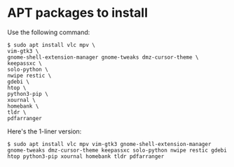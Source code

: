 # APT packages to install

Use the following command:
```
$ sudo apt install vlc mpv \
vim-gtk3 \
gnome-shell-extension-manager gnome-tweaks dmz-cursor-theme \
keepassxc \
solo-python \
nwipe restic \
gdebi \
htop \
python3-pip \
xournal \
homebank \
tldr \
pdfarranger
```

Here's the 1-liner version:
```
$ sudo apt install vlc mpv vim-gtk3 gnome-shell-extension-manager gnome-tweaks dmz-cursor-theme keepassxc solo-python nwipe restic gdebi htop python3-pip xournal homebank tldr pdfarranger
```

[//]: # (11:02am on May 29, 2022)
